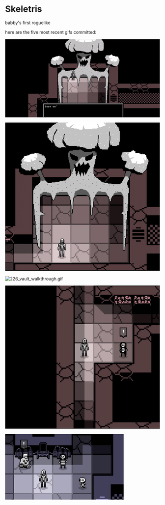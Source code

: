 # Skeletris
babby's first roguelike

here are the five most recent gifs committed:

![228_peaceful_victory_snippit.gif](gifs/228_peaceful_victory_snippit.gif?raw=true "228_peaceful_victory_snippit")

![227_peaceful_victory.gif](gifs/227_peaceful_victory.gif?raw=true "227_peaceful_victory")

![226_vault_walkthrough.gif](gifs/226_vault_walkthrough.gif?raw=true "226_vault_walkthrough")

![225_mary_cave_horror_convo.gif](gifs/225_mary_cave_horror_convo.gif?raw=true "225_mary_cave_horror_convo")

![224_skul_conversation.gif](gifs/224_skul_conversation.gif?raw=true "224_skul_conversation")


